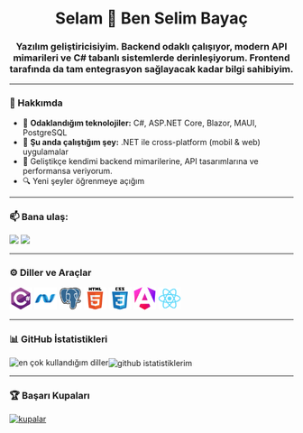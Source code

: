 <h1 align="center">Selam 👋 Ben Selim Bayaç</h1>
<h3 align="center">Yazılım geliştiricisiyim. Backend odaklı çalışıyor, modern API mimarileri ve C# tabanlı sistemlerde derinleşiyorum. Frontend tarafında da tam entegrasyon sağlayacak kadar bilgi sahibiyim.</h3>

---

### 🧠 Hakkımda
- 🎯 **Odaklandığım teknolojiler:** C#, ASP.NET Core, Blazor, MAUI, PostgreSQL  
- 🧩 **Şu anda çalıştığım şey:** .NET ile cross-platform (mobil & web) uygulamalar  
- 🔭 Geliştikçe kendimi backend mimarilerine, API tasarımlarına ve performansa veriyorum.  
- 🔍 Yeni şeyler öğrenmeye açığım

---

### 📫 Bana ulaş:
<p align="left">
  <a href="mailto:selimbayac60@gmail.com"><img src="https://img.shields.io/badge/Gmail-%23D14836.svg?&style=for-the-badge&logo=gmail&logoColor=white" /></a>
  <a href="https://instagram.com/selimbayac" target="_blank"><img src="https://img.shields.io/badge/Instagram-%23E4405F.svg?&style=for-the-badge&logo=instagram&logoColor=white" /></a>
</p>

---

### ⚙️ Diller ve Araçlar
<p align="left">
  <a href="#"><img src="https://raw.githubusercontent.com/devicons/devicon/master/icons/csharp/csharp-original.svg" width="40" height="40" /></a>
  <a href="#"><img src="https://raw.githubusercontent.com/devicons/devicon/master/icons/dot-net/dot-net-original.svg" width="40" height="40" /></a>
  <a href="#"><img src="https://raw.githubusercontent.com/devicons/devicon/master/icons/postgresql/postgresql-original.svg" width="40" height="40" /></a>
  <a href="#"><img src="https://raw.githubusercontent.com/devicons/devicon/master/icons/html5/html5-original-wordmark.svg" width="40" height="40" /></a>
  <a href="#"><img src="https://raw.githubusercontent.com/devicons/devicon/master/icons/css3/css3-original-wordmark.svg" width="40" height="40" /></a>
  <a href="#"><img src="https://raw.githubusercontent.com/devicons/devicon/master/icons/angular/angular-original.svg" width="40" height="40" /></a>
  <a href="#"><img src="https://raw.githubusercontent.com/devicons/devicon/master/icons/react/react-original.svg" width="40" height="40" /></a>
</p>

---

### 📊 GitHub İstatistikleri
<p>
  <img align="left" src="https://github-readme-stats.vercel.app/api/top-langs?username=selimbayac&show_icons=true&locale=en&layout=compact" alt="en çok kullandığım diller" />
</p>

<p>
  <img align="center" src="https://github-readme-stats.vercel.app/api?username=selimbayac&show_icons=true&locale=tr" alt="github istatistiklerim" />
</p>

---

### 🏆 Başarı Kupaları
<p align="left">
  <a href="https://github.com/ryo-ma/github-profile-trophy">
    <img src="https://github-profile-trophy.vercel.app/?username=selimbayac&theme=onedark&no-frame=true&no-bg=true" alt="kupalar" />
  </a>
</p>
